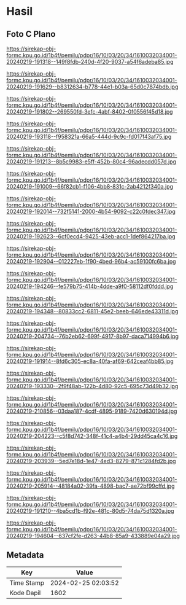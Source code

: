 # Hasil

## Foto C Plano

https://sirekap-obj-formc.kpu.go.id/1b4f/pemilu/pdpr/16/10/03/20/34/1610032034001-20240219-191318--149f8fdb-240d-4f20-9037-a54f6adeba85.jpg

https://sirekap-obj-formc.kpu.go.id/1b4f/pemilu/pdpr/16/10/03/20/34/1610032034001-20240219-191629--b8312634-b778-44e1-b03a-65d0c7874bdb.jpg

https://sirekap-obj-formc.kpu.go.id/1b4f/pemilu/pdpr/16/10/03/20/34/1610032034001-20240219-191802--269550fd-3efc-4abf-8402-0f0556f45d18.jpg

https://sirekap-obj-formc.kpu.go.id/1b4f/pemilu/pdpr/16/10/03/20/34/1610032034001-20240219-193118--f958321a-66a5-444d-9c9c-fd017f43af75.jpg

https://sirekap-obj-formc.kpu.go.id/1b4f/pemilu/pdpr/16/10/03/20/34/1610032034001-20240219-191213--8b5c9983-e5ff-452b-80c4-96adecdd057d.jpg

https://sirekap-obj-formc.kpu.go.id/1b4f/pemilu/pdpr/16/10/03/20/34/1610032034001-20240219-191009--66f82cb1-f106-4bb8-831c-2ab4212f340a.jpg

https://sirekap-obj-formc.kpu.go.id/1b4f/pemilu/pdpr/16/10/03/20/34/1610032034001-20240219-192014--732f5141-2000-4b54-9092-c22c0fdec347.jpg

https://sirekap-obj-formc.kpu.go.id/1b4f/pemilu/pdpr/16/10/03/20/34/1610032034001-20240219-192623--6cf0ecd4-9425-43eb-acc1-1def864217ba.jpg

https://sirekap-obj-formc.kpu.go.id/1b4f/pemilu/pdpr/16/10/03/20/34/1610032034001-20240219-192904--012227eb-1f90-4bed-96b4-ac59100fc6ba.jpg

https://sirekap-obj-formc.kpu.go.id/1b4f/pemilu/pdpr/16/10/03/20/34/1610032034001-20240219-194246--fe579b75-414b-4dde-a9f0-58112df0fddd.jpg

https://sirekap-obj-formc.kpu.go.id/1b4f/pemilu/pdpr/16/10/03/20/34/1610032034001-20240219-194348--80833cc2-6811-45e2-beeb-646ede43311d.jpg

https://sirekap-obj-formc.kpu.go.id/1b4f/pemilu/pdpr/16/10/03/20/34/1610032034001-20240219-204734--76b2eb62-699f-4917-8b97-daca714994b6.jpg

https://sirekap-obj-formc.kpu.go.id/1b4f/pemilu/pdpr/16/10/03/20/34/1610032034001-20240219-191914--8fd6c305-ec8a-40fa-af69-642ceaf4bb85.jpg

https://sirekap-obj-formc.kpu.go.id/1b4f/pemilu/pdpr/16/10/03/20/34/1610032034001-20240219-193330--2f9f48ab-122b-4d80-92c5-695c73d49b32.jpg

https://sirekap-obj-formc.kpu.go.id/1b4f/pemilu/pdpr/16/10/03/20/34/1610032034001-20240219-210856--03daa187-4cdf-4895-9189-7420d630194d.jpg

https://sirekap-obj-formc.kpu.go.id/1b4f/pemilu/pdpr/16/10/03/20/34/1610032034001-20240219-204223--c5f8d742-348f-41c4-a4b4-29dd45ca4c16.jpg

https://sirekap-obj-formc.kpu.go.id/1b4f/pemilu/pdpr/16/10/03/20/34/1610032034001-20240219-203939--5ed7e18d-1e47-4ed3-8279-871c1284fd2b.jpg

https://sirekap-obj-formc.kpu.go.id/1b4f/pemilu/pdpr/16/10/03/20/34/1610032034001-20240219-205914--48184a02-39fa-4898-bac7-ae72bf99cffd.jpg

https://sirekap-obj-formc.kpu.go.id/1b4f/pemilu/pdpr/16/10/03/20/34/1610032034001-20240219-191210--4ba5cd1b-f92e-481c-80d5-74da75d1320a.jpg

https://sirekap-obj-formc.kpu.go.id/1b4f/pemilu/pdpr/16/10/03/20/34/1610032034001-20240219-194604--637cf2fe-d263-44b8-85a9-433889e04a29.jpg


## Metadata

| Key        | Value               |
| ---------- | ------------------- |
| Time Stamp | 2024-02-25 02:03:52 |
| Kode Dapil | 1602                |



